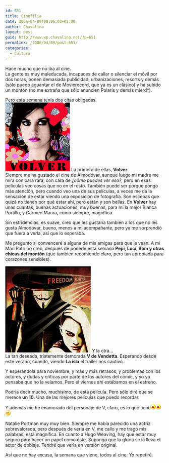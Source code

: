 ```yaml
---
id: 651
title: Cinefilia
date: 2006-04-09T08:06:02+02:00
author: Chavalina
layout: post
guid: http://www.wp.chavalina.net/?p=651
permalink: /2006/04/09/post-651/
categories:
  - Cultura
---
```

Hace mucho que no iba al cine.  
La gente es muy maleducada, incapaces de callar o silenciar el m&oacute;vil por dos horas, ponen demasiada publicidad, urbanizaciones, resorts y demás (s&oacute;lo puedo aguantar el de Movierecord, que ya es un clásico) y ha subido un mont&oacute;n (no me extra&ntilde;a que s&oacute;lo anuncien Polaris y demás mierd*).

Pero esta semana ten&iacute;a dos citas obligadas.  
<img class="imgizqda" src="/imagenes/fotos/volver-almodovar.jpg" alt="Cartel de Volver, pel&iacute;cula de Pedro Almod&oacute;var" /> La primera de ellas, **Volver**.  
Siempre me ha gustado el cine de Almod&oacute;var, aunque luego mi madre me mira con cara rara, con cara de _&iquest;c&oacute;mo puedes ver eso?_, pero en esas pel&iacute;culas veo cosas que no en el resto. También puede ser porque pongo más atenci&oacute;n, pero cuando veo una de sus pel&iacute;culas, a veces me da la sensaci&oacute;n de estar viendo una exposici&oacute;n de fotograf&iacute;a. Son escenas que quizá no tienen por qué estar ah&iacute;, pero están y son bellas. En **Volver** hay unas cuantas, buenas actuaciones, muy buenas, para m&iacute; la mejor Blanca Portillo, y Carmen Maura, como siempre, magn&iacute;fica.

Sin estridencias, es suave, creo que les gustar&iacute;a también a los que no les gusta Almod&oacute;var, bueno, menos a mi acompa&ntilde;ante, pero ya me sorprendi&oacute; que fuera a verla, as&iacute; que lo esperaba. 

Me pregunto si convenceré a alguna de mis amigas para que la vean. A mi Mari Patri no creo, después de ponerle esta semana **Pepi, Luci, Bom y otras chicas del mont&oacute;n** (que también recomiendo claro, pero tan apropiada para corazones sensibles).

<img class="imgizqda" src="/imagenes/fotos/v-de-vendetta.jpg" alt="V de Vendetta" /> Y la otra…  
La tan deseada, tristemente demorada **V de Vendetta**. Esperando desde este verano, cuando, viendo **La isla** el trailer nos cautiv&oacute;.

Y esperándola para noviembre, y más y más retrasos, y problemas con los actores, y dudas y cr&iacute;ticas por parte de los autores del c&oacute;mic, y yo ya pensaba que no la ve&iacute;amos. Pero el viernes ah&iacute; estábamos en el estreno.

Podr&iacute;a decir mucho, much&iacute;simo, de esta pel&iacute;cula. Pero s&oacute;lo diré que se merece **un 10**. Una de las mejores pel&iacute;culas que puedo recordar.

Y además me he enamorado del personaje de V, claro, es lo que tiene![emo](/imagenes/emoticonos/risa.gif)![emo](/imagenes/emoticonos/risa.gif)![emo](/imagenes/emoticonos/guino.gif) 

Natalie Portman muy muy bien. Siempre me hab&iacute;a parecido una actriz sobrevalorada, pero después de verla en V, me callo y me trago mis palabras, está magn&iacute;fica. En cuanto a Hugo Weaving, hay que estar muy seguro para hacer un papel como éste. Supongo que la gloria se la lleva el actor de doblaje. Tendré que verla en versi&oacute;n original. 

As&iacute; que no hay excusa, la semana que viene, todos al cine. Yo repetiré.